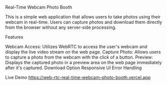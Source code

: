 Real-Time Webcam Photo Booth

This is a simple web application that allows users to take photos using their webcam in real-time. Users can capture photos and download them directly from the browser without any server-side processing.

Features

Webcam Access: Utilizes WebRTC to access the user's webcam and display the live video stream on the web page.
Capture Photo: Allows users to capture a photo from the webcam with the click of a button.
Preview: Displays the captured photo in a preview area on the web page immediately after it's captured.
Download Option
Responsive UI
Error Handling

Live Demo
https://web-rtc-real-time-webcam-photo-booth.vercel.app